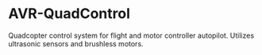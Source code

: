 # AVR-QuadControl
Quadcopter control system for flight and motor controller autopilot. Utilizes ultrasonic sensors and brushless motors.
